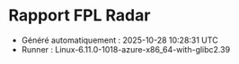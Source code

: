 # Rapport FPL Radar

- Généré automatiquement : 2025-10-28 10:28:31 UTC
- Runner : Linux-6.11.0-1018-azure-x86_64-with-glibc2.39
